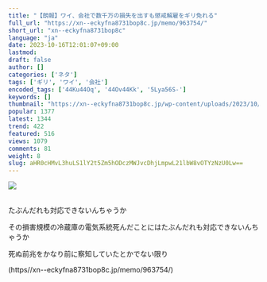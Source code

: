```yaml
---
title: "【朗報】ワイ、会社で数千万の損失を出すも懲戒解雇をギリ免れる"
full_url: "https://xn--eckyfna8731bop8c.jp/memo/963754/"
short_url: "xn--eckyfna8731bop8c"
language: "ja"
date: 2023-10-16T12:01:07+09:00
lastmod: 
draft: false
author: []
categories: ['ネタ']
tags: ['ギリ', 'ワイ', '会社']
encoded_tags: ['44Ku44Oq', '44Ov44Kk', '5Lya56S-']
keywords: []
thumbnail: "https://xn--eckyfna8731bop8c.jp/wp-content/uploads/2023/10/8fb30887.jpg"
popular: 1377
latest: 1344
trend: 422
featured: 516
views: 1079
comments: 81
weight: 8
slug: aHR0cHMvL3huLS1lY2t5Zm5hODczMWJvcDhjLmpwL21lbW8vOTYzNzU0Lw==
---
```


![](https://xn--eckyfna8731bop8c.jp/wp-content/uploads/2023/10/8fb30887.jpg)

<div><br>たぶんだれも対応できないんちゃうか<p>その損害規模の冷蔵庫の電気系統死んだことにはたぶんだれも対応できないんちゃうか</p><p>死ぬ前兆をかなり前に察知していたとかでない限り</p></div>

(https//xn--eckyfna8731bop8c.jp/memo/963754/)
